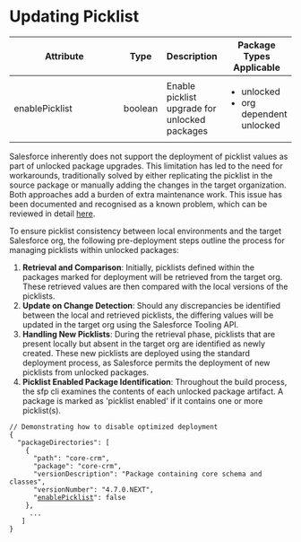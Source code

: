 # Updating Picklist

<table><thead><tr><th width="229">Attribute</th><th>Type</th><th>Description</th><th>Package Types Applicable</th></tr></thead><tbody><tr><td>enablePicklist</td><td>boolean</td><td>Enable  picklist upgrade for unlocked packages</td><td><p></p><ul><li>unlocked</li><li>org dependent unlocked</li></ul><p></p></td></tr></tbody></table>



Salesforce inherently does not support the deployment of picklist values as part of unlocked package upgrades. This limitation has led to the need for workarounds, traditionally solved by either replicating the picklist in the source package or manually adding the changes in the target organization. Both approaches add a burden of extra maintenance work. This issue has been documented and recognised as a known problem, which can be reviewed in detail [here](https://issues.salesforce.com/issue/a028c00000qPzYUAA0).



To ensure picklist consistency between local environments and the target Salesforce org, the following pre-deployment steps outline the process for managing picklists within unlocked packages:

1. **Retrieval and Comparison**: Initially, picklists defined within the packages marked for deployment will be retrieved from the target org. These retrieved values are then compared with the local versions of the picklists.
2. **Update on Change Detection**: Should any discrepancies be identified between the local and retrieved picklists, the differing values will be updated in the target org using the Salesforce Tooling API.
3. **Handling New Picklists**: During the retrieval phase, picklists that are present locally but absent in the target org are identified as newly created. These new picklists are deployed using the standard deployment process, as Salesforce permits the deployment of new picklists from unlocked packages.
4. **Picklist Enabled Package Identification**: Throughout the build process, the sfp cli examines the contents of each unlocked package artifact. A package is marked as 'picklist enabled' if it contains one or more picklist(s).

<pre><code>// Demonstrating how to disable optimized deployment
{
  "packageDirectories": [
    {
      "path": "core-crm",
      "package": "core-crm",
      "versionDescription": "Package containing core schema and classes",
      "versionNumber": "4.7.0.NEXT",
      "<a data-footnote-ref href="#user-content-fn-1">enablePicklist</a>": false
    },
     ...
   ]
}
</code></pre>

[^1]: Use enablePicklistAttribute to determine picklist update
